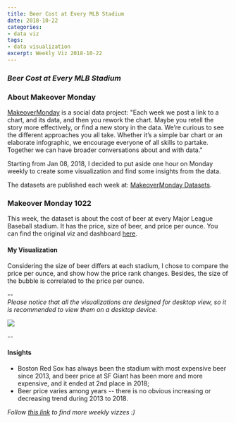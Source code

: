 ```yaml
---
title: Beer Cost at Every MLB Stadium
date: 2018-10-22
categories:
- data viz
tags:
- data visualization
excerpt: Weekly Viz 2018-10-22
---
```


### *Beer Cost at Every MLB Stadium*


### About Makeover Monday

[MakeoverMonday](http://www.makeovermonday.co.uk/) is a social data project:
"Each week we post a link to a chart, and its data, and then you rework the chart.
Maybe you retell the story more effectively, or find a new story in the data.
We’re curious to see the different approaches you all take. Whether it’s a simple bar chart or an elaborate infographic, we encourage everyone of all skills to partake.
Together we can have broader conversations about and with data."

Starting from Jan 08, 2018, I decided to put aside one hour on Monday weekly to create some visualization and find some insights from the data.

The datasets are published each week at: [MakeoverMonday Datasets](http://www.makeovermonday.co.uk/data/).

### Makeover Monday 1022

This week, the dataset is about the cost of beer at every Major League Baseball stadium. It has the price, size of beer, and price per ounce. You can find the original viz and dashboard [here](https://www.vizwiz.com/2014/04/makeover-monday-what-beer-will-cost-you.html).  


#### My Visualization

Considering the size of beer differs at each stadium, I chose to compare the price per ounce, and show how the price rank changes. Besides, the size of the bubble is correlated to the price per ounce.  

--  
*Please notice that all the visualizations are designed for desktop view, so it is recommended to view them on a desktop device.*  

<div class='tableauPlaceholder' id='viz1540272024391' style='position: relative'>
<noscript><a href='#'>
  <img alt=' ' src='https:&#47;&#47;public.tableau.com&#47;static&#47;images&#47;Ma&#47;MakeOverMonday1022&#47;beercostatMLb&#47;1_rss.png' style='border: none' />
</a></noscript>
<object class='tableauViz'  style='display:none;'>
  <param name='host_url' value='https%3A%2F%2Fpublic.tableau.com%2F' />
  <param name='embed_code_version' value='3' />
  <param name='site_root' value='' />
  <param name='name' value='MakeOverMonday1022&#47;beercostatMLb' />
  <param name='tabs' value='no' />
  <param name='toolbar' value='yes' />
  <param name='static_image' value='https:&#47;&#47;public.tableau.com&#47;static&#47;images&#47;Ma&#47;MakeOverMonday1022&#47;beercostatMLb&#47;1.png' />
  <param name='animate_transition' value='yes' />
  <param name='display_static_image' value='yes' />
  <param name='display_spinner' value='yes' />
  <param name='display_overlay' value='yes' />
  <param name='display_count' value='yes' />
</object></div>              
<script type='text/javascript'>                 
  var divElement = document.getElementById('viz1540272024391');        
  var vizElement = divElement.getElementsByTagName('object')[0];        
  vizElement.style.width='800px';vizElement.style.height='827px';            
  var scriptElement = document.createElement('script');                 
  scriptElement.src = 'https://public.tableau.com/javascripts/api/viz_v1.js';   
  vizElement.parentNode.insertBefore(scriptElement, vizElement);                
</script>  


--  

#### Insights
* Boston Red Sox has always been the stadium with most expensive beer since 2013, and beer price at SF Giant has been more and more expensive, and it ended at 2nd place in 2018;  
* Beer price varies among years -- there is no obvious increasing or decreasing trend during 2013 to 2018.  


*Follow [this link](https://yudong-94.github.io/personal-website/project/MakeOverMonday2018/) to find more weekly vizzes :)*